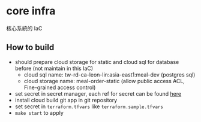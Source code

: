 # core infra

核心系統的 IaC

## How to build

- should prepare cloud storage for static and cloud sql for database before (not maintain in this IaC)
  - cloud sql name: tw-rd-ca-leon-lin:asia-east1:meal-dev (postgres sql)
  - cloud storage name: meal-order-static (allow public access ACL, Fine-grained access control)
- set secret in secret manager, each ref for secret can be found [here](./main.tf)
- install cloud build git app in git repository
- set secret in `terraform.tfvars` like `terraform.sample.tfvars`
- `make start` to apply
